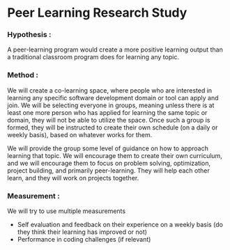 # Peer Learning Research Study

### Hypothesis : 
A peer-learning program would create a more positive learning output than a traditional classroom program does for learning any topic. 

### Method : 
We will create a co-learning space, where people who are interested in learning any specific software development domain or tool can apply and join. We will be selecting everyone in groups, meaning unless there is at least one more person who has applied for learning the same topic or domain, they will not be able to utilize the space. Once such a group is formed, they will be instructed to create their own schedule (on a daily or weekly basis), based on whatever works for them.

We will provide the group some level of guidance on how to approach learning that topic. We will encourage them to create their own curriculum, and we will encourage them to focus on problem solving, optimization, project building, and primarily peer-learning. They will help each other learn, and they will work on projects together. 

### Measurement : 
We will try to use multiple measurements
- Self evaluation and feedback on their experience on a weekly basis (do they think their learning has improved or not)
- Performance in coding challenges (if relevant)
 

